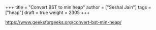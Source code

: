 +++
title = "Convert BST to min heap"
author = ["Seshal Jain"]
tags = ["heap"]
draft = true
weight = 2305
+++

<https://www.geeksforgeeks.org/convert-bst-min-heap/>
